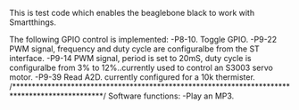 This is test code which enables the beaglebone black to work with Smartthings.  


The following GPIO control is implemented:
-P8-10. Toggle GPIO.
-P9-22 PWM signal, frequency and duty cycle are configuralbe from the ST interface.
-P9-14 PWM signal, period is set to 20mS, duty cycle is configuralbe from 3% to 12%..currently used to control an S3003 servo motor.
-P9-39  Read A2D.  currently configured for a 10k thermister.
/***********************************************************************************************/
Software functions:
-Play an MP3.

